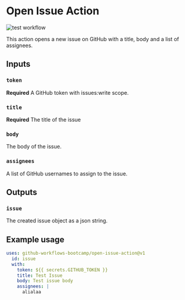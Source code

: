 # Open Issue Action
<!-- https://docs.github.com/en/actions/monitoring-and-troubleshooting-workflows/monitoring-workflows/adding-a-workflow-status-badge -->
![test workflow](https://github.com/github-workflows-bootcamp/open-issue-action/actions/workflows/ci.yml/badge.svg?event=push&branch=main)

This action opens a new issue on GitHub with a title, body and a list of assignees.

## Inputs

### `token`

**Required** A GitHub token with issues:write scope.

### `title`

**Required** The title of the issue

### `body`

The body of the issue.

### `assignees`

A list of GitHub usernames to assign to the issue.

## Outputs

### `issue`

The created issue object as a json string.

## Example usage

```yaml
uses: github-workflows-bootcamp/open-issue-action@v1
  id: issue
  with:
    token: ${{ secrets.GITHUB_TOKEN }}
    title: Test Issue
    body: Test issue body
    assignees: |
      alialaa
```